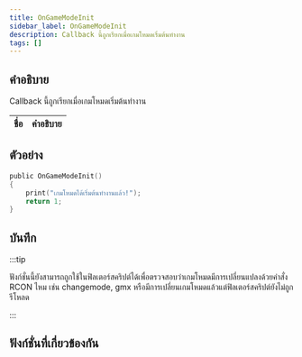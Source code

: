 ```yaml
---
title: OnGameModeInit
sidebar_label: OnGameModeInit
description: Callback นี้ถูกเรียกเมื่อเกมโหมดเริ่มต้นทำงาน
tags: []
---
```


## คำอธิบาย

Callback นี้ถูกเรียกเมื่อเกมโหมดเริ่มต้นทำงาน

| ชื่อ | คำอธิบาย |
| ---- | -------- |


## ตัวอย่าง

```c
public OnGameModeInit()
{
    print("เกมโหมดได้เริ่มต้นทำงานแล้ว!");
    return 1;
}
```

## บันทึก

:::tip

ฟังก์ชั่นนี้ยังสามารถถูกใช้ในฟิลเตอร์สคริปต์ได้เพื่อตรวจสอบว่าเกมโหมดมีการเปลี่ยนแปลงด้วยคำสั่ง RCON ไหม เช่น changemode, gmx หรือมีการเปลี่ยนเกมโหมดแล้วแต่ฟิลเตอร์สคริปต์ยังไม่ถูกรีโหลด

:::

## ฟังก์ชั่นที่เกี่ยวข้องกัน
